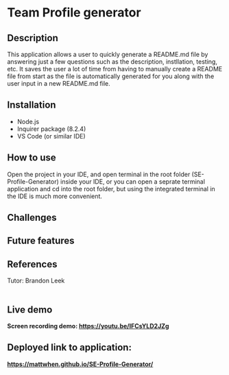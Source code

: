 # <b>Team Profile generator</b>

## <b>Description</b>
This application allows a user to quickly generate a README.md file by answering just a few questions such as the description, instllation, testing, etc. It saves the user a lot of time from having to manually create a README file from start as the file is automatically generated for you along with the user input in a new README.md file. 

## <b>Installation</b>
* Node.js
* Inquirer package (8.2.4)
* VS Code (or similar IDE)

## <b>How to use</b>
Open the project in your IDE, and open terminal in the root folder (SE-Profile-Generator) inside your IDE, or you can open a seprate terminal application and cd into the root folder, but using the integrated terminal in the IDE is much more convenient. 



## <b>Challenges</b>


## <b>Future features</b>



## <b>References</b>
Tutor: Brandon Leek
<br><br>

## <b>Live demo<b>
Screen recording demo: 
https://youtu.be/IFCsYLD2JZg 
<br>

## <b>Deployed link to application:
https://mattwhen.github.io/SE-Profile-Generator/ 

